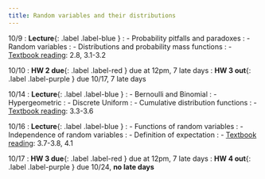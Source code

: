 ```yaml
---
title: Random variables and their distributions
---
```


10/9
: **Lecture**{: .label .label-blue } 
: - Probability pitfalls and paradoxes
: - Random variables
: - Distributions and probability mass functions
: - [Textbook reading](https://drive.google.com/file/d/1VmkAAGOYCTORq1wxSQqy255qLJjTNvBI/view?usp=sharing): 2.8, 3.1-3.2

10/10
: **HW 2 due**{: .label .label-red } due at 12pm, 7 late days
: **HW 3 out**{: .label .label-purple } due 10/17, 7 late days

10/14
: **Lecture**{: .label .label-blue } 
: - Bernoulli and Binomial
: - Hypergeometric
: - Discrete Uniform
: - Cumulative distribution functions
: - [Textbook reading](https://drive.google.com/file/d/1VmkAAGOYCTORq1wxSQqy255qLJjTNvBI/view?usp=sharing): 3.3-3.6

10/16
: **Lecture**{: .label .label-blue } 
: - Functions of random variables
: - Independence of random variables
: - Definition of expectation
: - [Textbook reading](https://drive.google.com/file/d/1VmkAAGOYCTORq1wxSQqy255qLJjTNvBI/view?usp=sharing): 3.7-3.8, 4.1

10/17
: **HW 3 due**{: .label .label-red } due at 12pm, 7 late days
: **HW 4 out**{: .label .label-purple } due 10/24, **no late days**

